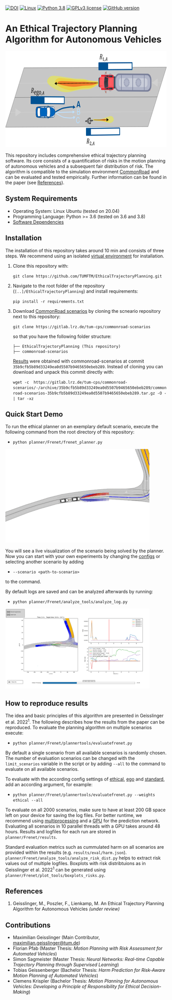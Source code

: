[![DOI](https://zenodo.org/badge/491550412.svg)](https://zenodo.org/badge/latestdoi/491550412)
[![Linux](https://svgshare.com/i/Zhy.svg)](https://svgshare.com/i/Zhy.svg)
[![Python 3.8](https://img.shields.io/badge/python-3.8-blue.svg)](https://www.python.org/downloads/release/python-380/)
[![GPLv3 license](https://img.shields.io/badge/License-GPLv3-blue.svg)](http://perso.crans.org/besson/LICENSE.html)
[![GitHub version](https://badge.fury.io/gh/TUMFTM%2FEthicalTrajectoryPlanning.svg)](https://badge.fury.io/gh/TUMFTM%2FEthicalTrajectoryPlanning)
# An Ethical Trajectory Planning Algorithm for Autonomous Vehicles

<img src="./readme/overview.png" width="770" height="300">


This repository includes comprehensive ethical trajectory planning software. Its core consists of a quantification of risks in the motion planning of autonomous vehicles and a subsequent fair distribution of risk. The algorithm is compatible to the simulation environment [CommonRoad](https://commonroad.in.tum.de/) and can be evaluated and tested empirically. Further information can be found in the paper (see [References](#references)).

## System Requirements
* Operating System: Linux Ubuntu (tested on 20.04)
* Programming Language: Python >= 3.6 (tested on 3.6 and 3.8)
* [Software Dependencies](/requirements.txt)

## Installation

The installation of this repository takes around 10 min and consists of three steps.
We recommend using an isolated [virtual environment](https://pypi.org/project/virtualenv/) for installation.

1. Clone this repository with:

    `git clone https://github.com/TUMFTM/EthicalTrajectoryPlanning.git`

2. Navigate to the root folder of the repository (`[..]/EthicalTrajectoryPlanning`) and install requirements:

    `pip install -r requirements.txt`

3. Download [CommonRoad scenarios](https://gitlab.lrz.de/tum-cps/commonroad-scenarios) by cloning the scneario repository next to this repository:

    `git clone https://gitlab.lrz.de/tum-cps/commonroad-scenarios`

    so that you have the following folder structure:

    ```
    ├── EthicalTrajectoryPlanning (This repository)
    ├── commonroad-scenarios
    ```

    [Results](#how-to-reproduce-results) were obtained with commonroad-scenarios at commit `35b9cfb5b89d33249ea0d5507b9465650ebeb289`.
    Instead of cloning you can download and unpack this commit directly with:
    
    `wget -c  https://gitlab.lrz.de/tum-cps/commonroad-scenarios/-/archive/35b9cfb5b89d33249ea0d5507b9465650ebeb289/commonroad-scenarios-35b9cfb5b89d33249ea0d5507b9465650ebeb289.tar.gz -O - | tar -xz`

## Quick Start Demo

To run the ethical planner on an exemplary default scenario, execute the following command from the root directory of this repository:
    
* `python planner/Frenet/frenet_planner.py`

![Exemplary Result](readme/running_sample.gif)

You will see a live visualization of the scenario being solved by the planner.
Now you can start with your own experiments by changing the [configs](/planner/Frenet/configs/README.md) or selecting another scenario by adding

* `--scenario <path-to-scenario>`

to the command.

By default logs are saved and can be analyzed afterwards by running:

* `python planner/Frenet/analyze_tools/analyze_log.py`


[<img src="./readme/log_analysis.png" width="450" height="250">](/readme/log_analysis.png)


## How to reproduce results

The idea and basic principles of this algorithm are presented in Geisslinger et al. 2022<sup>1</sup>. The following describes how the results from the paper can be reproduced. To evaluate the planning algorithm on multiple scenarios execute:

* `python planner/Frenet/plannertools/evaluatefrenet.py`

By default a single scenario from all available scenarios is randomly chosen. The number of evaluation scenarios can be changed with the `limit_scenarios` variable in the script or by adding `--all` to the command to evaluate on all available scenarios.

To evaluate with the according config settings of [ethical](/planner/Frenet/configs/weights_ethical.json), [ego](/planner/Frenet/configs/weights_ego.json) and [standard](/planner/Frenet/configs/weights_standard.json), add an according argument, for example:

* `python planner/Frenet/plannertools/evaluatefrenet.py --weights ethical --all`

To evaluate on all 2000 scenarios, make sure to have at least 200 GB space left on your device for saving the log files. For better runtime, we recommend using [multiprocessing](/planner/Frenet/plannertools/evaluatefrenet.py#L46) and a [GPU](planner/Frenet/configs/prediction.json#L4) for the prediction network. Evaluating all scenarios in 10 parallel threads with a GPU takes around 48 hours. Results and logfiles for each run are stored in `planner/Frenet/results`.

Standard evaluation metrics such as cummulated harm on all scenarios are provided within the results (e.g. `results/eval/harm.json`). `planner/Frenet/analyze_tools/analyze_risk_dist.py` helps to extract risk values out of multiple logfiles. Boxplots with risk distribtuions as in Geisslinger et al. 2022<sup>1</sup> can be generated using `planner/Frenet/plot_tools/boxplots_risks.py`.


## References

1. Geisslinger, M., Poszler, F., Lienkamp, M. An Ethical Trajectory Planning Algorithm for Autonomous Vehicles *(under review)*

## Contributions
* Maximilian Geisslinger (Main Contributor, [maximilian.geisslinger@tum.de](mailto:maximilian.geisslinger@tum.de?subject=[GitHub]%20Ethical%20Trajectory%20Planning))
* Florian Pfab (Master Thesis: *Motion Planning with Risk Assessment for Automated Vehicles*)
* Simon Sagmeister (Master Thesis: *Neural Networks: Real-time Capable Trajectory Planning through Supervised Learning*)
* Tobias Geissenberger (Bachelor Thesis: *Harm Prediction for Risk-Aware Motion Planning of Automated Vehicles*)
* Clemens Krispler (Bachelor Thesis: *Motion Planning for Autonomous Vehicles: Developing a Principle of Responsibility for Ethical Decision-Making*)
